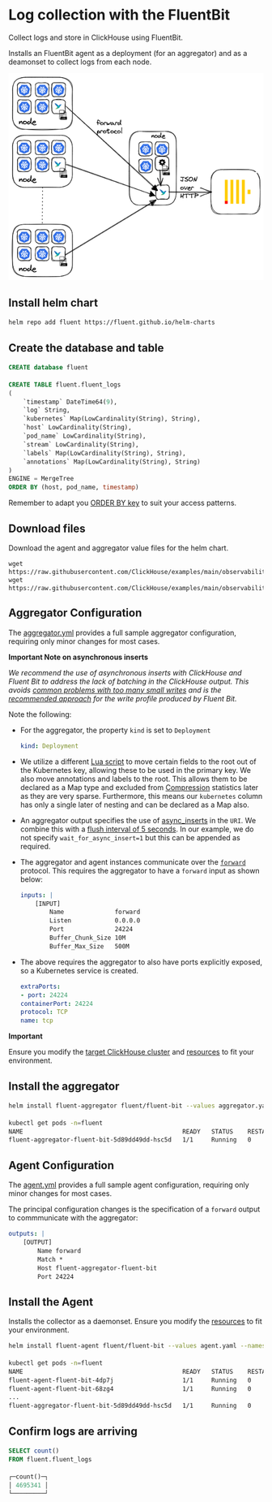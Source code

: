 # Log collection with the FluentBit

Collect logs and store in ClickHouse using FluentBit.

Installs an FluentBit agent as a deployment (for an aggregator) and as a deamonset to collect logs from each node.

![architecture](./architecture.png)

## Install helm chart

```bash
helm repo add fluent https://fluent.github.io/helm-charts
```

## Create the database and table

```sql
CREATE database fluent

CREATE TABLE fluent.fluent_logs
(
    `timestamp` DateTime64(9),
    `log` String,
    `kubernetes` Map(LowCardinality(String), String),
    `host` LowCardinality(String),
    `pod_name` LowCardinality(String),
    `stream` LowCardinality(String),
    `labels` Map(LowCardinality(String), String),
    `annotations` Map(LowCardinality(String), String)
)
ENGINE = MergeTree
ORDER BY (host, pod_name, timestamp)
```

Remember to adapt you [ORDER BY key](https://clickhouse.com/docs/en/guides/improving-query-performance/sparse-primary-indexes/sparse-primary-indexes-intro) to suit your access patterns.

## Download files

Download the agent and aggregator value files for the helm chart.

```
wget https://raw.githubusercontent.com/ClickHouse/examples/main/observability/logs/kubernetes/fluentbit_to_fluentbit/agent.yaml
wget https://raw.githubusercontent.com/ClickHouse/examples/main/observability/logs/kubernetes/fluentbit_to_fluentbit/aggregator.yaml
```

## Aggregator Configuration

The [aggregator.yml](./aggregator.yml) provides a full sample aggregator configuration, requiring only minor changes for most cases.


**Important Note on asynchronous inserts**

*We recommend the use of asynchronous inserts with ClickHouse and Fluent Bit to address the lack of batching in the ClickHouse output. This avoids [common problems with too many small writes](https://clickhouse.com/blog/common-getting-started-issues-with-clickhouse) and is the [recommended approach](https://clickhouse.com/docs/en/optimize/asynchronous-inserts/) for the write profile produced by Fluent Bit.*

Note the following:

- For the aggregator, the property `kind` is set to `Deployment` 
    ```yaml
    kind: Deployment
    ```
- We utilize a different [Lua script](./aggregator.yaml#L291-L309) to move certain fields to the root out of the Kubernetes key, allowing these to be used in the primary key. We also move annotations and labels to the root. This allows them to be declared as a Map type and excluded from [Compression](#compression) statistics later as they are very sparse. Furthermore, this means our `kubernetes` column has only a single later of nesting and can be declared as a Map also.
- An aggregator output specifies the use of [async_inserts](https://clickhouse.com/docs/en/cloud/bestpractices/asynchronous-inserts/) in the `URI`. We combine this with a [flush interval of 5 seconds](./aggregator.yaml#L264). In our example, we do not specify `wait_for_async_insert=1` but this can be appended as required.
- The aggregator and agent instances communicate over the [`forward`](https://docs.fluentbit.io/manual/pipeline/outputs/forward) protocol. This requires the aggregator to have a `forward` input as shown below:

    ```yaml
    inputs: |
        [INPUT]
            Name              forward
            Listen            0.0.0.0
            Port              24224
            Buffer_Chunk_Size 10M
            Buffer_Max_Size   500M
    ```

- The above requires the aggregator to also have ports explicitly exposed, so a Kubernetes service is created.
    ```yaml
    extraPorts:
    - port: 24224
    containerPort: 24224
    protocol: TCP
    name: tcp
    ```

**Important**

Ensure you modify the [target ClickHouse cluster](./aggregator.yaml#L346-L353) and [resources](./aggregator.yaml#L161-L167) to fit your environment.


## Install the aggregator


```bash
helm install fluent-aggregator fluent/fluent-bit --values aggregator.yaml --namespace fluent --create-namespace

kubectl get pods -n=fluent
NAME                                            READY   STATUS    RESTARTS   AGE
fluent-aggregator-fluent-bit-5d89dd49dd-hsc5d   1/1     Running   0          16m
```

## Agent Configuration

The [agent.yml](./agent.yml) provides a full sample agent configuration, requiring only minor changes for most cases.

The principal configuration changes is the specification of a `forward` output to commmunicate with the aggregator:

```yaml
outputs: |
    [OUTPUT]
        Name forward
        Match *
        Host fluent-aggregator-fluent-bit
        Port 24224
```

## Install the Agent

Installs the collector as a daemonset. Ensure you modify the [resources]() to fit your environment.

```bash
helm install fluent-agent fluent/fluent-bit --values agent.yaml --namespace fluent

kubectl get pods -n=fluent
NAME                                            READY   STATUS    RESTARTS   AGE
fluent-agent-fluent-bit-4dp7j                   1/1     Running   0          87s
fluent-agent-fluent-bit-68zg4                   1/1     Running   0          86s
...
fluent-aggregator-fluent-bit-5d89dd49dd-hsc5d   1/1     Running   0          16m
```

## Confirm logs are arriving


```sql
SELECT count()
FROM fluent.fluent_logs

┌─count()─┐
│ 4695341 │
└─────────┘
```